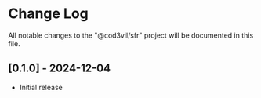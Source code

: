 # Change Log

All notable changes to the "@cod3vil/sfr" project will be documented in this file.

## [0.1.0] - 2024-12-04

-   Initial release
